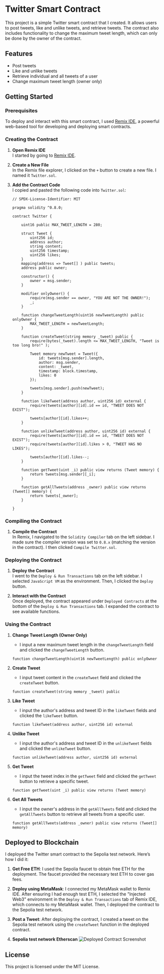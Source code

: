 # Twitter Smart Contract

This project is a simple Twitter smart contract that I created. It allows users to post tweets, like and unlike tweets, and retrieve tweets. The contract also includes functionality to change the maximum tweet length, which can only be done by the owner of the contract.

## Features

- Post tweets
- Like and unlike tweets
- Retrieve individual and all tweets of a user
- Change maximum tweet length (owner only)

## Getting Started

### Prerequisites

To deploy and interact with this smart contract, I used [Remix IDE](https://remix.ethereum.org/), a powerful web-based tool for developing and deploying smart contracts.

### Creating the Contract

1. **Open Remix IDE**  
   I started by going to [Remix IDE](https://remix.ethereum.org/).

2. **Create a New File**  
   In the Remix file explorer, I clicked on the `+` button to create a new file. I named it `Twitter.sol`.

3. **Add the Contract Code**  
   I copied and pasted the following code into `Twitter.sol`:

    ```solidity
    // SPDX-License-Identifier: MIT

    pragma solidity ^0.8.0;

    contract Twitter {

        uint16 public MAX_TWEET_LENGTH = 280;

        struct Tweet {
            uint256 id;
            address author;
            string content;
            uint256 timestamp;
            uint256 likes;
        }
        mapping(address => Tweet[] ) public tweets;
        address public owner;

        constructor() {
            owner = msg.sender;
        }

        modifier onlyOwner() {
            require(msg.sender == owner, "YOU ARE NOT THE OWNER!");
            _;
        }

        function changeTweetLength(uint16 newTweetLength) public onlyOwner {
            MAX_TWEET_LENGTH = newTweetLength;
        }

        function createTweet(string memory _tweet) public {
            require(bytes(_tweet).length <= MAX_TWEET_LENGTH, "Tweet is too long bro!" );

            Tweet memory newTweet = Tweet({
                id: tweets[msg.sender].length,
                author: msg.sender,
                content: _tweet,
                timestamp: block.timestamp,
                likes: 0
            });

            tweets[msg.sender].push(newTweet);
        }

        function likeTweet(address author, uint256 id) external {  
            require(tweets[author][id].id == id, "TWEET DOES NOT EXIST");

            tweets[author][id].likes++;
        }

        function unlikeTweet(address author, uint256 id) external {
            require(tweets[author][id].id == id, "TWEET DOES NOT EXIST");
            require(tweets[author][id].likes > 0, "TWEET HAS NO LIKES");

            tweets[author][id].likes--;
        }

        function getTweet(uint _i) public view returns (Tweet memory) {
            return tweets[msg.sender][_i];
        }

        function getAllTweets(address _owner) public view returns (Tweet[] memory) {
            return tweets[_owner];
        }

    }
    ```

### Compiling the Contract

1. **Compile the Contract**  
   In Remix, I navigated to the `Solidity Compiler` tab on the left sidebar. I made sure the compiler version was set to `0.8.x` (matching the version in the contract). I then clicked `Compile Twitter.sol`.

### Deploying the Contract

1. **Deploy the Contract**  
   I went to the `Deploy & Run Transactions` tab on the left sidebar. I selected `JavaScript VM` as the environment. Then, I clicked the `Deploy` button.

2. **Interact with the Contract**  
   Once deployed, the contract appeared under `Deployed Contracts` at the bottom of the `Deploy & Run Transactions` tab. I expanded the contract to see available functions.

### Using the Contract

1. **Change Tweet Length (Owner Only)**
    - I input a new maximum tweet length in the `changeTweetLength` field and clicked the `changeTweetLength` button.
    ```solidity
    function changeTweetLength(uint16 newTweetLength) public onlyOwner
    ```

2. **Create Tweet**
    - I input tweet content in the `createTweet` field and clicked the `createTweet` button.
    ```solidity
    function createTweet(string memory _tweet) public
    ```

3. **Like Tweet**
    - I input the author's address and tweet ID in the `likeTweet` fields and clicked the `likeTweet` button.
    ```solidity
    function likeTweet(address author, uint256 id) external
    ```

4. **Unlike Tweet**
    - I input the author's address and tweet ID in the `unlikeTweet` fields and clicked the `unlikeTweet` button.
    ```solidity
    function unlikeTweet(address author, uint256 id) external
    ```

5. **Get Tweet**
    - I input the tweet index in the `getTweet` field and clicked the `getTweet` button to retrieve a specific tweet.
    ```solidity
    function getTweet(uint _i) public view returns (Tweet memory)
    ```

6. **Get All Tweets**
    - I input the owner's address in the `getAllTweets` field and clicked the `getAllTweets` button to retrieve all tweets from a specific user.
    ```solidity
    function getAllTweets(address _owner) public view returns (Tweet[] memory)
    ```

## Deployed to Blockchain

I deployed the Twitter smart contract to the Sepolia test network. Here’s how I did it:

1. **Get Free ETH**: I used the Sepolia faucet to obtain free ETH for the deployment. The faucet provided the necessary test ETH to cover gas fees.

2. **Deploy using MetaMask**: I connected my MetaMask wallet to Remix IDE. After ensuring I had enough test ETH, I selected the "Injected Web3" environment in the `Deploy & Run Transactions` tab of Remix IDE, which connects to my MetaMask wallet. Then, I deployed the contract to the Sepolia test network. 

3. **Post a Tweet**: After deploying the contract, I created a tweet on the Sepolia test network using the `createTweet` function in the deployed contract.

4. **Sepolia test network Etherscan**
![Deployed Contract Screenshot](https://github.com/mike/Calculator-Smart-Contract/blob/main/deployed.png?raw=true)

## License

This project is licensed under the MIT License.
